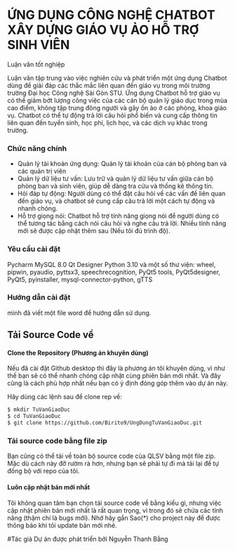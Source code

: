 # ỨNG DỤNG CÔNG NGHỆ CHATBOT XÂY DỰNG GIÁO VỤ ẢO HỖ TRỢ SINH VIÊN

Luận văn tốt nghiệp 

Luận văn tập trung vào việc nghiên cứu và phát triển một ứng dụng Chatbot dùng để giải đáp các thắc mắc liên quan đến giáo vụ trong môi trường trường Đại học Công nghệ Sài Gòn STU. Ứng dụng Chatbot hỗ trợ giáo vụ có thể giảm bớt lượng công việc của các cán bộ quản lý giáo dục trong mùa cao điểm, không tập trung đông người và gây ồn ào ở các phòng, khoa giáo vụ. Chatbot có thể tự động trả lời câu hỏi phổ biến và cung cấp thông tin liên quan đến tuyển sinh, học phí, lịch học, và các dịch vụ khác trong trường.


### Chức năng chính
- Quản lý tài khoản ứng dụng: Quản lý tài khoản của cán bộ phòng ban và các quản trị viên
- Quản lý dữ liệu tư vấn: Lưu trữ và quản lý dữ liệu tư vấn giữa cán bộ phòng ban và sinh viên, giúp dễ dàng tra cứu và thống kê thông tin.
- Hỏi đáp tự động: Người dùng có thể đặt câu hỏi về các vấn đề liên quan đến giáo vụ, và chatbot sẽ cung cấp câu trả lời một cách tự động và nhanh chóng.
- Hỗ trợ giọng nói: Chatbot hỗ trợ tính năng giọng nói để người dùng có thể tương tác bằng cách nói câu hỏi và nghe câu trả lời.
Nhiều tính năng mới sẽ được cập nhật thêm sau (Nếu tôi đủ trình độ).

### Yêu cầu cài đặt
Pycharm
MySQL 8.0
Qt Designer
Python 3.10
và một số thư viện: wheel, pipwin, pyaudio, pyttsx3, speechrecognition, PyQt5 tools, PyQt5designer, PyQt5, pyinstaller, mysql-connector-python, gTTS

### Hướng dẫn cài đặt
mình đã viết một file word để hướng dẫn sử dụng.

## Tải Source Code về
#### Clone the Repository (Phương án khuyên dùng)

Nếu đã cài đặt Github desktop thì đây là phương án tôi khuyên dùng, vì như thế bạn sẽ có thể nhanh chóng cập nhật cùng phiên bản mới nhất. Và đây cũng là cách phù hợp nhất nếu bạn có ý định đóng góp thêm vào dự án này.

Hãy dùng các lệnh sau để clone rep về:
```bash
$ mkdir TuVanGiaoDuc
$ cd TuVanGiaoDuc
$ git clone https://github.com/Birito9/UngDungTuVanGiaoDuc.git
```

### Tải source code bằng file zip
Bạn cũng có thể tải về toàn bộ source code của QLSV bằng một file zip. Mặc dù cách này đỡ rườm rà hơn, nhưng bạn sẽ phải tự đi mà tải lại để tự đồng bộ với repo của tôi.

#### Luôn cập nhật bản mới nhất
Tôi không quan tâm bạn chọn tải source code về bằng kiểu gì, nhưng việc cập nhật phiên bản mới nhất là rất quan trọng, vì trong đó sẽ chứa các tính năng (thậm chí là bugs mới). Nhớ hãy gắn Sao(*) cho project này để được thông báo khi tôi update bản mới nhé.

#Tác giả
Dự án được phát triển bởi Nguyễn Thanh Bằng
